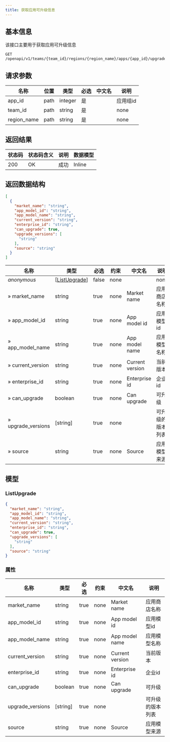 ```yaml
---
title: 获取应用可升级信息
---
```


## 基本信息

该接口主要用于获取应用可升级信息

```shell title="请求路径"
GET /openapi/v1/teams/{team_id}/regions/{region_name}/apps/{app_id}/upgrade
```

## 请求参数

| 名称        | 位置 | 类型    | 必选 | 中文名 | 说明     |
| ----------- | ---- | ------- | ---- | ------ | -------- |
| app_id      | path | integer | 是   |        | 应用组id |
| team_id     | path | string  | 是   |        | none     |
| region_name | path | string  | 是   |        | none     |

## 返回结果

| 状态码 | 状态码含义                                              | 说明 | 数据模型 |
| ------ | ------------------------------------------------------- | ---- | -------- |
| 200    | OK | 成功 | Inline   |


## 返回数据结构

```json title="响应示例"
[
  {
    "market_name": "string",
    "app_model_id": "string",
    "app_model_name": "string",
    "current_version": "string",
    "enterprise_id": "string",
    "can_upgrade": true,
    "upgrade_versions": [
      "string"
    ],
    "source": "string"
  }
]
```

| 名称               | 类型                                | 必选  | 约束 | 中文名          | 说明             |
| ------------------ | ----------------------------------- | ----- | ---- | --------------- | ---------------- |
| *anonymous*        | [[ListUpgrade](#schemalistupgrade)] | false | none |                 | none             |
| » market_name      | string                              | true  | none | Market name     | 应用商店名称     |
| » app_model_id     | string                              | true  | none | App model id    | 应用模型id       |
| » app_model_name   | string                              | true  | none | App model name  | 应用模型名称     |
| » current_version  | string                              | true  | none | Current version | 当前版本         |
| » enterprise_id    | string                              | true  | none | Enterprise id   | 企业id           |
| » can_upgrade      | boolean                             | true  | none | Can upgrade     | 可升级           |
| » upgrade_versions | [string]                            | true  | none |                 | 可升级的版本列表 |
| » source           | string                              | true  | none | Source          | 应用模型来源     |

## 模型

### ListUpgrade<a id="schemalistupgrade"></a>

```json
{
  "market_name": "string",
  "app_model_id": "string",
  "app_model_name": "string",
  "current_version": "string",
  "enterprise_id": "string",
  "can_upgrade": true,
  "upgrade_versions": [
    "string"
  ],
  "source": "string"
}
```

### 属性

| 名称             | 类型     | 必选 | 约束 | 中文名          | 说明             |
| ---------------- | -------- | ---- | ---- | --------------- | ---------------- |
| market_name      | string   | true | none | Market name     | 应用商店名称     |
| app_model_id     | string   | true | none | App model id    | 应用模型id       |
| app_model_name   | string   | true | none | App model name  | 应用模型名称     |
| current_version  | string   | true | none | Current version | 当前版本         |
| enterprise_id    | string   | true | none | Enterprise id   | 企业id           |
| can_upgrade      | boolean  | true | none | Can upgrade     | 可升级           |
| upgrade_versions | [string] | true | none |                 | 可升级的版本列表 |
| source           | string   | true | none | Source          | 应用模型来源     |
